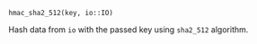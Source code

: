 ```
hmac_sha2_512(key, io::IO)
```

Hash data from `io` with the passed key using `sha2_512` algorithm.
